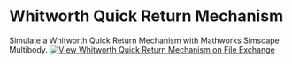 # Whitworth Quick Return Mechanism
Simulate a Whitworth Quick Return Mechanism with Mathworks Simscape Multibody. 
[![View Whitworth Quick Return Mechanism on File Exchange](https://www.mathworks.com/matlabcentral/images/matlab-file-exchange.svg)](https://www.mathworks.com/matlabcentral/fileexchange/74465-whitworth-quick-return-mechanism)

